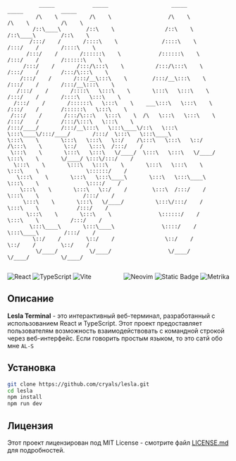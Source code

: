 ```
          _____            _____                    _____                    _____            _____          
         /\    \          /\    \                  /\    \                  /\    \          /\    \         
        /::\____\        /::\    \                /::\    \                /::\____\        /::\    \        
       /:::/    /       /::::\    \              /::::\    \              /:::/    /       /::::\    \       
      /:::/    /       /::::::\    \            /::::::\    \            /:::/    /       /::::::\    \      
     /:::/    /       /:::/\:::\    \          /:::/\:::\    \          /:::/    /       /:::/\:::\    \     
    /:::/    /       /:::/__\:::\    \        /:::/__\:::\    \        /:::/    /       /:::/__\:::\    \    
   /:::/    /       /::::\   \:::\    \       \:::\   \:::\    \      /:::/    /       /::::\   \:::\    \   
  /:::/    /       /::::::\   \:::\    \    ___\:::\   \:::\    \    /:::/    /       /::::::\   \:::\    \  
 /:::/    /       /:::/\:::\   \:::\    \  /\   \:::\   \:::\    \  /:::/    /       /:::/\:::\   \:::\    \ 
/:::/____/       /:::/__\:::\   \:::\____\/::\   \:::\   \:::\____\/:::/____/       /:::/  \:::\   \:::\____\
\:::\    \       \:::\   \:::\   \::/    /\:::\   \:::\   \::/    /\:::\    \       \::/    \:::\  /:::/    /
 \:::\    \       \:::\   \:::\   \/____/  \:::\   \:::\   \/____/  \:::\    \       \/____/ \:::\/:::/    / 
  \:::\    \       \:::\   \:::\    \       \:::\   \:::\    \       \:::\    \               \::::::/    /  
   \:::\    \       \:::\   \:::\____\       \:::\   \:::\____\       \:::\    \               \::::/    /   
    \:::\    \       \:::\   \::/    /        \:::\  /:::/    /        \:::\    \              /:::/    /    
     \:::\    \       \:::\   \/____/          \:::\/:::/    /          \:::\    \            /:::/    /     
      \:::\    \       \:::\    \               \::::::/    /            \:::\    \          /:::/    /      
       \:::\____\       \:::\____\               \::::/    /              \:::\____\        /:::/    /       
        \::/    /        \::/    /                \::/    /                \::/    /        \::/    /        
         \/____/          \/____/                  \/____/                  \/____/          \/____/         
                                                                                                             
```
<div align="center">
<div style="display: flex; justify-content: space-between; align-items: center;">
  <div>
    <img src="https://img.shields.io/badge/react-087ea4?style=for-the-badge&logo=react&logoColor=fff&link=https%3A%2F%2Freact.dev%2F" alt="React">
    <img src="https://img.shields.io/badge/TypeScript-3178c6?style=for-the-badge&logo=typescript&logoColor=fff&link=https%3A%2F%2Fwww.typescriptlang.org%2F" alt="TypeScript">
    <img src="https://img.shields.io/badge/Vite-3f375f?style=for-the-badge&logo=vite&logoColor=fff&link=https%3A%2F%2Fvite.dev%2F" alt="Vite">
  </div>
  <div>
    <img src="https://img.shields.io/badge/neovim-588e3e?style=for-the-badge&logo=neovim&logoColor=fff&link=https%3A%2F%2Fneovim.io%2F" alt="Neovim">
<img alt="Static Badge" src="https://img.shields.io/badge/telegram-blue?style=for-the-badge&logo=telegram&logoColor=fff&link=https%3A%2F%2Ft.me%2Fstopco_ru">
    <img src="https://img.shields.io/badge/Yandex%20Metrika-E37400?style=for-the-badge&logo=google%20analytics&logoColor=white" alt="Metrika">
  </div>
</div>
</div>


## Описание

**Lesla Terminal** - это интерактивный веб-терминал, разработанный с использованием React и TypeScript. Этот проект предоставляет пользователям возможность взаимодействовать с командной строкой через веб-интерфейс. Если говорить простым языком, то это сатй обо мне `AL-S`

## Установка

```bash
git clone https://github.com/cryals/lesla.git
cd lesla
npm install
npm run dev
```

## Лицензия

Этот проект лицензирован под MIT License - смотрите файл [LICENSE.md](./LICENSE.md) для подробностей.
